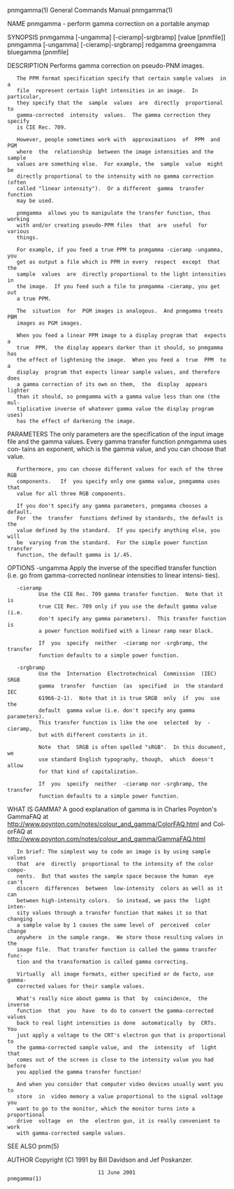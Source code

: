 pnmgamma(1)                General Commands Manual                pnmgamma(1)

NAME
       pnmgamma - perform gamma correction on a portable anymap

SYNOPSIS
       pnmgamma [-ungamma] [-cieramp|-srgbramp] [value [pnmfile]]
       pnmgamma [-ungamma] [-cieramp|-srgbramp] redgamma greengamma bluegamma
       [pnmfile]

DESCRIPTION
       Performs gamma correction on pseudo-PNM images.

       The PPM format specification specify that certain sample values  in  a
       file  represent certain light intensities in an image.  In particular,
       they specify that the  sample  values  are  directly  proportional  to
       gamma-corrected  intensity  values.  The gamma correction they specify
       is CIE Rec. 709.

       However, people sometimes work with  approximations  of  PPM  and  PGM
       where  the  relationship  between the image intensities and the sample
       values are something else.  For example, the  sample  value  might  be
       directly proportional to the intensity with no gamma correction (often
       called "linear intensity").  Or a different  gamma  transfer  function
       may be used.

       pnmgamma  allows you to manipulate the transfer function, thus working
       with and/or creating pseudo-PPM files  that  are  useful  for  various
       things.

       For example, if you feed a true PPM to pnmgamma -cieramp -ungamma, you
       get as output a file which is PPM in every  respect  except  that  the
       sample  values  are  directly proportional to the light intensities in
       the image.  If you feed such a file to pnmgamma -cieramp, you get  out
       a true PPM.

       The  situation  for  PGM images is analogous.  And pnmgamma treats PBM
       images as PGM images.

       When you feed a linear PPM image to a display program that  expects  a
       true  PPM,  the display appears darker than it should, so pnmgamma has
       the effect of lightening the image.  When you feed a  true  PPM  to  a
       display  program that expects linear sample values, and therefore does
       a gamma correction of its own on them,  the  display  appears  lighter
       than it should, so pnmgamma with a gamma value less than one (the mul‐
       tiplicative inverse of whatever gamma value the display program  uses)
       has the effect of darkening the image.

PARAMETERS
       The  only parameters are the specification of the input image file and
       the gamma values.  Every gamma transfer function  pnmgamma  uses  con‐
       tains  an  exponent, which is the gamma value, and you can choose that
       value.

       Furthermore, you can choose different values for each of the three RGB
       components.   If  you specify only one gamma value, pnmgamma uses that
       value for all three RGB components.

       If you don't specify any gamma parameters, pnmgamma chooses a default.
       For  the  transfer  functions defined by standards, the default is the
       value defined by the standard.  If you specify anything else, you will
       be  varying from the standard.  For the simple power function transfer
       function, the default gamma is 1/.45.

OPTIONS
       -ungamma
              Apply the inverse of the specified transfer function  (i.e.  go
              from  gamma-corrected  nonlinear intensities to linear intensi‐
              ties).

       -cieramp
              Use the CIE Rec. 709 gamma transfer function.  Note that it  is
              true CIE Rec. 709 only if you use the default gamma value (i.e.
              don't specify any gamma parameters).  This transfer function is
              a power function modified with a linear ramp near black.

              If  you  specify  neither  -cieramp nor -srgbramp, the transfer
              function defaults to a simple power function.

       -srgbramp
              Use the  Internation  Electrotechnical  Commission  (IEC)  SRGB
              gamma  transfer  function  (as  specified  in  the standard IEC
              61966-2-1).  Note that it is true SRGB  only  if  you  use  the
              default  gamma value (i.e. don't specify any gamma parameters).
              This transfer function is like the one  selected  by  -cieramp,
              but with different constants in it.

              Note  that  SRGB is often spelled "sRGB".  In this document, we
              use standard English typography, though,  which  doesn't  allow
              for that kind of capitalization.

              If  you  specify  neither  -cieramp nor -srgbramp, the transfer
              function defaults to a simple power function.

WHAT IS GAMMA?
       A good explanation of gamma  is  in  Charles  Poynton's  GammaFAQ   at
       <http://www.poynton.com/notes/colour_and_gamma/ColorFAQ.html> and Col‐
       orFAQ at <http://www.poynton.com/notes/colour_and_gamma/GammaFAQ.html>

       In brief: The simplest way to code an image is by using sample  values
       that  are  directly  proportional to the intensity of the color compo‐
       nents.  But that wastes the sample space because the human  eye  can't
       discern  differences  between  low-intensity  colors as well as it can
       between high-intensity colors.  So instead, we pass the  light  inten‐
       sity values through a transfer function that makes it so that changing
       a sample value by 1 causes the same level of  perceived  color  change
       anywhere  in the sample range.  We store those resulting values in the
       image file.  That transfer function is called the gamma transfer func‐
       tion and the transformation is called gamma correcting.

       Virtually  all image formats, either specified or de facto, use gamma-
       corrected values for their sample values.

       What's really nice about gamma is that  by  coincidence,  the  inverse
       function  that  you  have  to do to convert the gamma-corrected values
       back to real light intensities is done  automatically  by  CRTs.   You
       just apply a voltage to the CRT's electron gun that is proportional to
       the gamma-corrected sample value, and  the  intensity  of  light  that
       comes out of the screen is close to the intensity value you had before
       you applied the gamma transfer function!

       And when you consider that computer video devices usually want you  to
       store  in  video memory a value proportional to the signal voltage you
       want to go to the monitor, which the monitor turns into a proportional
       drive  voltage  on  the  electron gun, it is really convenient to work
       with gamma-corrected sample values.

SEE ALSO
       pnm(5)

AUTHOR
       Copyright (C) 1991 by Bill Davidson and Jef Poskanzer.

                                 11 June 2001                     pnmgamma(1)
